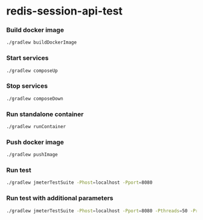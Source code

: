 # redis-session-api-test

### Build docker image
```sh
./gradlew buildDockerImage
```

### Start services
```sh
./gradlew composeUp
```

### Stop services
```sh
./gradlew composeDown
```

### Run standalone container
```sh
./gradlew runContainer
```

### Push docker image
```sh
./gradlew pushImage
```

### Run test
```sh
./gradlew jmeterTestSuite -Phost=localhost -Pport=8080
```

### Run test with additional parameters
```sh
./gradlew jmeterTestSuite -Phost=localhost -Pport=8080 -Pthreads=50 -PrampUp=120 -Pduration=600
```
